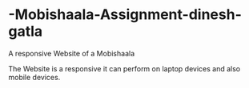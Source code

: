 # -Mobishaala-Assignment-dinesh-gatla
A responsive Website of a Mobishaala

The Website is a responsive it can perform on laptop devices and also mobile devices.
